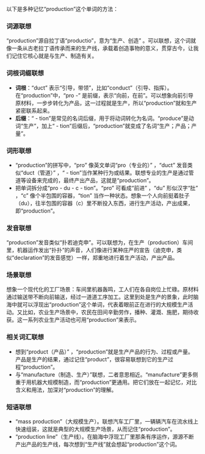 以下是多种记忆“production”这个单词的方法：

### 词源联想
“production”源自拉丁语“productio”，意为“生产、创造” 。可以联想，这个词就像一条从古老拉丁语传承而来的生产线，承载着创造事物的意义，贯穿古今，让我们记住它核心就是与生产、制造有关。

### 词根词缀联想
 - **词根**：“duct” 表示“引导，带领”，比如“conduct”（引导、指挥）。在“production”中，“pro -” 是前缀，表示“向前，在前”。可以想象向前引导原材料，一步步转化为产品，这一过程就是生产，所以“production”就和生产紧密联系起来。
 - **后缀**：“ - tion”是常见的名词后缀，用于将动词转化为名词。“produce”是动词“生产”，加上“ - tion”后缀后，“production”就变成了名词“生产；产品；产量”。

### 词形联想
 - “production”的拼写中，“pro” 像英文单词“pro（专业的）” ，“duct” 发音类似“duct（管道）” ，“ - tion”当作某种行为或结果。联想专业的生产是通过管道等设备来完成的，最终产出产品，这就是“production”。
 - 把单词拆分成“pro - du - c - tion”。“pro” 可看成“前进” ，“du” 形似汉字“肚” ，“c” 像个半包围的容器，“tion” 当作一种状态。想象一个人向前挺着肚子（du），往半包围的容器（c）里不断投入东西，进行生产活动，产出成果，即“production”。

### 发音联想
“production”发音类似“扑若迪克申”。可以联想为，在生产（production）车间里，机器运作发出“扑扑”的声音，人们像进行某种庄严的宣告（迪克申，类似“declaration”的发音感觉）一样，郑重地进行着生产活动，产出产品。

### 场景联想
想象一个现代化的工厂场景：车间里机器轰鸣，工人们在各自岗位上忙碌。原材料通过输送带不断向前输送，经过一道道工序加工。这里到处是生产的景象，此时脑海中就可以浮现出“production”这个单词，代表着眼前正在进行的大规模生产活动。又比如，农业生产场景中，农民在田间辛勤劳作，播种、灌溉、施肥，期待收获。这一系列农业生产活动也可用“production”来表示。

### 相关词汇联想
 - 想到“product（产品）” ，“production”就是生产产品的行为、过程或产量。产品是生产的结果，通过记住“product”，很容易联想到它的生产过程“production”。
 - 与“manufacture（制造、生产）”联想，二者意思相近。“manufacture”更多侧重于用机器大规模制造，而“production”更通用。把它们放在一起记忆，对比含义和用法，加深对“production”的理解。

### 短语联想
 - “mass production”（大规模生产）。联想汽车工厂里，一辆辆汽车在流水线上快速组装，这就是典型的大规模生产场景，从而记住“production”。
 - “production line”（生产线）。在脑海中浮现工厂里那条有序运作，源源不断产出产品的生产线，每次想到“生产线”就会想起“production”这个词。 